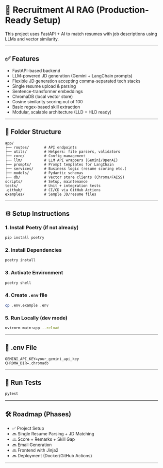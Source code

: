 # 🚀 Recruitment AI RAG (Production-Ready Setup)

This project uses FastAPI + AI to match resumes with job descriptions using LLMs and vector similarity.

---

## ✅ Features

- FastAPI-based backend
- LLM-powered JD generation (Gemini + LangChain prompts)
- Flexible JD generation accepting comma-separated tech stacks
- Single resume upload & parsing
- Sentence-transformer embeddings
- ChromaDB (local vector store)
- Cosine similarity scoring out of 100
- Basic regex-based skill extraction
- Modular, scalable architecture (LLD + HLD ready)

---

## 📁 Folder Structure

```
app/
├── routes/       # API endpoints
├── utils/        # Helpers: file parsers, validators
├── core/         # Config management
├── llm/          # LLM API wrappers (Gemini/OpenAI)
├── prompts/      # Prompt templates for LangChain
├── services/     # Business logic (resume scoring etc.)
├── models/       # Pydantic schemas
├── db/           # Vector store clients (Chroma/FAISS)
scripts/          # Setup, maintenance
tests/            # Unit + integration tests
.github/          # CI/CD via GitHub Actions
examples/         # Sample JD/resume files
```

---

## ⚙️ Setup Instructions

### 1. Install Poetry (if not already)

```bash
pip install poetry
```

### 2. Install Dependencies

```bash
poetry install
```

### 3. Activate Environment

```bash
poetry shell
```

### 4. Create `.env` file

```bash
cp .env.example .env
```

### 5. Run Locally (dev mode)

```bash
uvicorn main:app --reload
```

---

## 🔐 .env File

```env
GEMINI_API_KEY=your_gemini_api_key
CHROMA_DIR=.chromadb
```

---

## 🧪 Run Tests

```bash
pytest
```

---

## 🛠️ Roadmap (Phases)

- ✅ Project Setup 
- 🔜 Single Resume Parsing + JD Matching
- 🔜 Score + Remarks + Skill Gap
- 🔜 Email Generation
- 🔜 Frontend with Jinja2
- 🔜 Deployment (Docker/GitHub Actions)

---
